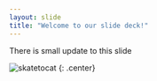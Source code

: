 ```yaml
---
layout: slide
title: "Welcome to our slide deck!"
---
```


There is small update to this slide

![skatetocat](https://octodex.github.com/images/skatetocat.png)
{: .center}
